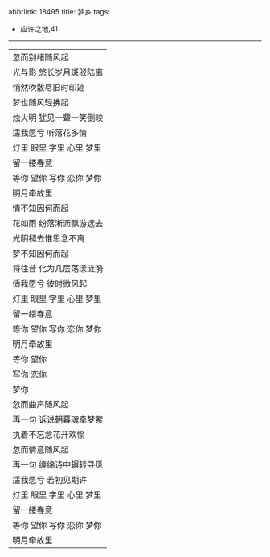 abbrlink: 18495
title: 梦乡
tags:
  - 应许之地,41
---
|      |
|--|
|忽而别绪随风起|
|光与影 悠长岁月斑驳陆离|
|悄然吹散尽旧时印迹|
|梦也随风轻拂起|
|烛火明 犹见一颦一笑倒映|
|适我愿兮 听落花多情|
|灯里 眼里 字里 心里 梦里|
|留一缕春意|
|等你 望你 写你 恋你 梦你|
|明月牵故里|
|情不知因何而起|
|花如雨 纷落淅沥飘游远去|
|光阴褪去惟思念不离|
|梦不知因何而起|
|将往昔 化为几层荡漾涟漪|
|适我愿兮 彼时微风起|
|灯里 眼里 字里 心里 梦里|
|留一缕春意|
|等你 望你 写你 恋你 梦你|
|明月牵故里|
|等你 望你|
|写你 恋你|
|梦你|
|忽而曲声随风起|
|再一句 诉说朝暮魂牵梦萦|
|执着不忘念花开欢愉|
|忽而情意随风起|
|再一句 缠绵诗中辗转寻觅|
|适我愿兮 若初见期许|
|灯里 眼里 字里 心里 梦里|
|留一缕春意|
|等你 望你 写你 恋你 梦你|
|明月牵故里|
